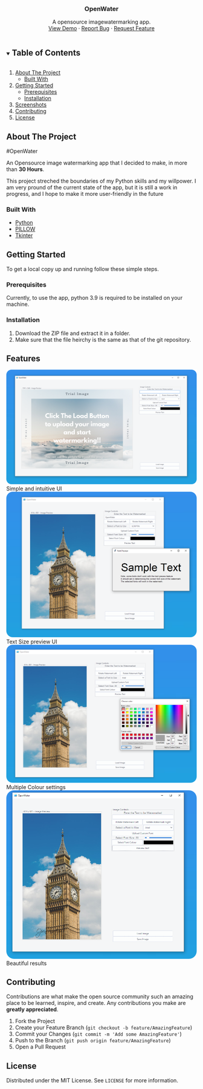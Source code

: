 <!-- PROJECT LOGO -->
<br>

  <h3 align="center">OpenWater</h3>

  <p align="center">
    A opensource imagewatermarking app.
    <br />
    <a href="https://github.com/github_username/repo_name">View Demo</a>
    ·
    <a href="https://github.com/YOULOF2/OpenWater/issues">Report Bug</a>
    ·
    <a href="https://github.com/YOULOF2/OpenWater/issues">Request Feature</a>
  </p>



<!-- TABLE OF CONTENTS -->
<details open="open">
  <summary><h2 style="display: inline-block">Table of Contents</h2></summary>
  <ol>
    <li>
      <a href="#about-the-project">About The Project</a>
      <ul>
        <li><a href="#built-with">Built With</a></li>
      </ul>
    </li>
    <li>
      <a href="#getting-started">Getting Started</a>
      <ul>
        <li><a href="#prerequisites">Prerequisites</a></li>
        <li><a href="#installation">Installation</a></li>
      </ul>
    </li>
    <li><a href="#Features">Screenshots</a></li>
    <li><a href="#contributing">Contributing</a></li>
    <li><a href="#license">License</a></li>
  </ol>
</details>



<!-- ABOUT THE PROJECT -->
## About The Project

#OpenWater

An Opensource image watermarking app that I decided to make, in more than **30 Hours**.

This project streched the boundaries of my Python skills and my willpower.
I am very pround of the current state of the app, but it is still a work in progress, 
and I hope to make it more user-friendly in the future


### Built With

* [Python](https://www.python.org/)
* [PILLOW](https://pillow.readthedocs.io/en/stable/index.html)
* [Tkinter](https://docs.python.org/3/library/tkinter.html)



<!-- GETTING STARTED -->
## Getting Started

To get a local copy up and running follow these simple steps.

### Prerequisites

Currently, to use the app, python 3.9 is required to be installed on your machine.

### Installation

1. Download the ZIP file and extract it in a folder.
2. Make sure that the file heirchy is the same as that of the git repository.



## Features
![Home](assets/images/showcase/home.png)
Simple and intuitive UI
<br>
![Sample Text](assets/images/showcase/sample-text.png)
Text Size preview UI
<br>
![Colour Picker](assets/images/showcase/colour-picker.png)
Multiple Colour settings
<br>
![Test Run](assets/images/showcase/test-run.png)
Beautiful results
<br>



<!-- CONTRIBUTING -->
## Contributing

Contributions are what make the open source community such an amazing place to be learned, inspire, and create. Any contributions you make are **greatly appreciated**.

1. Fork the Project
2. Create your Feature Branch (`git checkout -b feature/AmazingFeature`)
3. Commit your Changes (`git commit -m 'Add some AmazingFeature'`)
4. Push to the Branch (`git push origin feature/AmazingFeature`)
5. Open a Pull Request



<!-- LICENSE -->
## License

Distributed under the MIT License. See `LICENSE` for more information.




[comment]: <> (<!-- MARKDOWN LINKS & IMAGES -->)

[comment]: <> (<!-- https://www.markdownguide.org/basic-syntax/#reference-style-links -->)

[comment]: <> ([contributors-shield]: https://img.shields.io/github/contributors/github_username/repo.svg?style=for-the-badge)

[comment]: <> ([contributors-url]: https://github.com/github_username/repo/graphs/contributors)

[comment]: <> ([forks-shield]: https://img.shields.io/github/forks/github_username/repo.svg?style=for-the-badge)

[comment]: <> ([forks-url]: https://github.com/github_username/repo/network/members)

[comment]: <> ([stars-shield]: https://img.shields.io/github/stars/github_username/repo.svg?style=for-the-badge)

[comment]: <> ([stars-url]: https://github.com/github_username/repo/stargazers)

[comment]: <> ([issues-shield]: https://img.shields.io/github/issues/github_username/repo.svg?style=for-the-badge)

[comment]: <> ([issues-url]: https://github.com/github_username/repo/issues)

[comment]: <> ([license-shield]: https://img.shields.io/github/license/github_username/repo.svg?style=for-the-badge)

[comment]: <> ([license-url]: https://github.com/github_username/repo/blob/master/LICENSE.txt)

[comment]: <> ([linkedin-shield]: https://img.shields.io/badge/-LinkedIn-black.svg?style=for-the-badge&logo=linkedin&colorB=555)

[comment]: <> ([linkedin-url]: https://linkedin.com/in/github_username)
